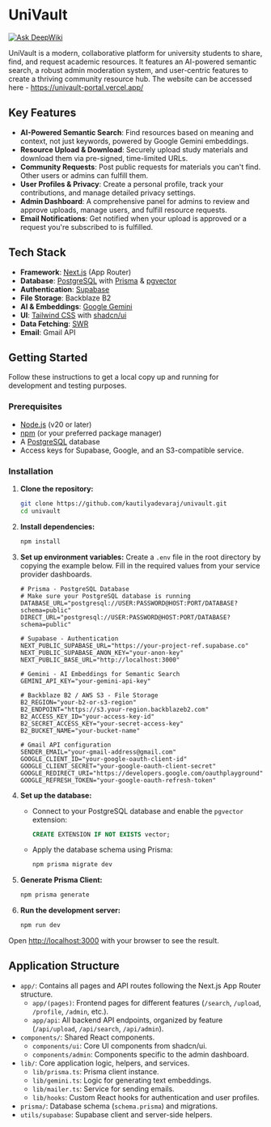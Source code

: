 # UniVault
[![Ask DeepWiki](https://deepwiki.com/badge.svg)](https://deepwiki.com/kautilyadevaraj/univault)

UniVault is a modern, collaborative platform for university students to share, find, and request academic resources. It features an AI-powered semantic search, a robust admin moderation system, and user-centric features to create a thriving community resource hub.
The website can be accessed here - https://univault-portal.vercel.app/

## Key Features

-   **AI-Powered Semantic Search**: Find resources based on meaning and context, not just keywords, powered by Google Gemini embeddings.
-   **Resource Upload & Download**: Securely upload study materials and download them via pre-signed, time-limited URLs.
-   **Community Requests**: Post public requests for materials you can't find. Other users or admins can fulfill them.
-   **User Profiles & Privacy**: Create a personal profile, track your contributions, and manage detailed privacy settings.
-   **Admin Dashboard**: A comprehensive panel for admins to review and approve uploads, manage users, and fulfill resource requests.
-   **Email Notifications**: Get notified when your upload is approved or a request you're subscribed to is fulfilled.

## Tech Stack

-   **Framework**: [Next.js](https://nextjs.org/) (App Router)
-   **Database**: [PostgreSQL](https://www.postgresql.org/) with [Prisma](https://www.prisma.io/) & [pgvector](https://github.com/pgvector/pgvector)
-   **Authentication**: [Supabase](https://supabase.io/)
-   **File Storage**: Backblaze B2
-   **AI & Embeddings**: [Google Gemini](https://ai.google.dev/)
-   **UI**: [Tailwind CSS](https://tailwindcss.com/) with [shadcn/ui](https://ui.shadcn.com/)
-   **Data Fetching**: [SWR](https://swr.vercel.app/)
-   **Email**: Gmail API

## Getting Started

Follow these instructions to get a local copy up and running for development and testing purposes.

### Prerequisites

-   [Node.js](https://nodejs.org/) (v20 or later)
-   [npm](https://npmjs.com) (or your preferred package manager)
-   A [PostgreSQL](https://www.postgresql.org/) database
-   Access keys for Supabase, Google, and an S3-compatible service.

### Installation

1.  **Clone the repository:**
    ```bash
    git clone https://github.com/kautilyadevaraj/univault.git
    cd univault
    ```

2.  **Install dependencies:**
    ```bash
    npm install
    ```

3.  **Set up environment variables:**
    Create a `.env` file in the root directory by copying the example below. Fill in the required values from your service provider dashboards.

    ```env
    # Prisma - PostgreSQL Database
    # Make sure your PostgreSQL database is running
    DATABASE_URL="postgresql://USER:PASSWORD@HOST:PORT/DATABASE?schema=public"
    DIRECT_URL="postgresql://USER:PASSWORD@HOST:PORT/DATABASE?schema=public"

    # Supabase - Authentication
    NEXT_PUBLIC_SUPABASE_URL="https://your-project-ref.supabase.co"
    NEXT_PUBLIC_SUPABASE_ANON_KEY="your-anon-key"
    NEXT_PUBLIC_BASE_URL="http://localhost:3000"

    # Gemini - AI Embeddings for Semantic Search
    GEMINI_API_KEY="your-gemini-api-key"

    # Backblaze B2 / AWS S3 - File Storage
    B2_REGION="your-b2-or-s3-region"
    B2_ENDPOINT="https://s3.your-region.backblazeb2.com"
    B2_ACCESS_KEY_ID="your-access-key-id"
    B2_SECRET_ACCESS_KEY="your-secret-access-key"
    B2_BUCKET_NAME="your-bucket-name"

    # Gmail API configuration
    SENDER_EMAIL="your-gmail-address@gmail.com"
    GOOGLE_CLIENT_ID="your-google-oauth-client-id"
    GOOGLE_CLIENT_SECRET="your-google-oauth-client-secret"
    GOOGLE_REDIRECT_URI="https://developers.google.com/oauthplayground"
    GOOGLE_REFRESH_TOKEN="your-google-oauth-refresh-token"
    ```

4.  **Set up the database:**
    -   Connect to your PostgreSQL database and enable the `pgvector` extension:
        ```sql
        CREATE EXTENSION IF NOT EXISTS vector;
        ```
    -   Apply the database schema using Prisma:
        ```bash
        npm prisma migrate dev
        ```

5.  **Generate Prisma Client:**
    ```bash
    npm prisma generate
    ```

6.  **Run the development server:**
    ```bash
    npm run dev
    ```

Open [http://localhost:3000](http://localhost:3000) with your browser to see the result.

## Application Structure

-   `app/`: Contains all pages and API routes following the Next.js App Router structure.
    -   `app/(pages)`: Frontend pages for different features (`/search`, `/upload`, `/profile`, `/admin`, etc.).
    -   `app/api`: All backend API endpoints, organized by feature (`/api/upload`, `/api/search`, `/api/admin`).
-   `components/`: Shared React components.
    -   `components/ui`: Core UI components from shadcn/ui.
    -   `components/admin`: Components specific to the admin dashboard.
-   `lib/`: Core application logic, helpers, and services.
    -   `lib/prisma.ts`: Prisma client instance.
    -   `lib/gemini.ts`: Logic for generating text embeddings.
    -   `lib/mailer.ts`: Service for sending emails.
    -   `lib/hooks`: Custom React hooks for authentication and user profiles.
-   `prisma/`: Database schema (`schema.prisma`) and migrations.
-   `utils/supabase`: Supabase client and server-side helpers.